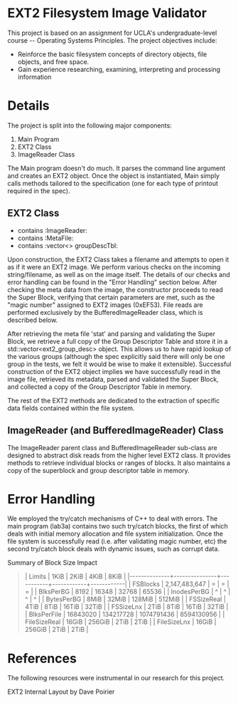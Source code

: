 # EXT2 Filesystem Image Validator

This project is based on an assignment for UCLA's undergraduate-level course -- Operating Systems Principles. 
The project objectives include:

- Reinforce the basic filesystem concepts of directory objects, file objects, and free space.
- Gain experience researching, examining, interpreting and processing information

# Details

The project is split into the following major components:

1) Main Program
2) EXT2 Class
3) ImageReader Class

The Main program doesn't do much. It parses the command line argument and
creates an EXT2 object. Once the object is instantiated, Main simply calls
methods tailored to the specification (one for each type of printout required in
the spec).


## EXT2 Class
- contains :ImageReader:
- contains :MetaFile:
- contains :vector<> groupDescTbl:

Upon construction, the EXT2 Class takes a filename and attempts to open it as if
it were an EXT2 image. We perform various checks on the incoming
string/filename, as well as on the image itself. The details of our checks and
error handling can be found in the "Error Handling" section below. After
checking the meta data from the image, the constructor proceeds to read the
Super Block, verifying that certain parameters are met, such as the "magic
number" assigned to EXT2 images (0xEF53). File reads are performed exclusively
by the BufferedImageReader class, which is described below.

After retrieving the meta file 'stat' and parsing and validating the Super
Block, we retrieve a full copy of the Group Descriptor Table and store it in a
std::vector<ext2_group_desc> object. This allows us to have rapid lookup of the
various groups (although the spec explicitly said there will only be one group
in the tests, we felt it would be wise to make it extensible). Successful
construction of the EXT2 object implies we have successfully read in the image
file, retrieved its metadata, parsed and validated the Super Block, and
collected a copy of the Group Descriptor Table in memory.

The rest of the EXT2 methods are dedicated to the extraction of specific data
fields contained within the file system.


## ImageReader (and BufferedImageReader) Class
The ImageReader parent class and BufferedImageReader sub-class are designed to
abstract disk reads from the higher level EXT2 class. It provides methods to
retrieve individual blocks or ranges of blocks. It also maintains a copy of the
superblock and group descriptor table in memory.


# Error Handling
We employed the try/catch mechanisms of C++ to deal with errors. The main
program (lab3a) contains two such try/catch blocks, the first of which deals
with initial memory allocation and file system initialization. Once the file
system is successfully read (i.e. after validating magic number, etc) the second
try/catch block deals with dynamic issues, such as corrupt data.


Summary of Block Size Impact
>  | Limits       | 1KiB          | 2KiB      | 4KiB       | 8KiB       |
>  |--------------+---------------+-----------+------------+------------|
>  | FSBlocks     | 2,147,483,647 | =         | =          | =          |
>  | BlksPerBG    | 8192          | 16348     | 32768      | 65536      |
>  | InodesPerBG  | ^             | ^         | ^          | ^          |
>  | BytesPerBG   | 8MiB          | 32MiB     | 128MiB     | 512MiB     |
>  | FSSizeReal   | 4TiB          | 8TiB      | 16TiB      | 32TiB      |
>  | FSSizeLnx    | 2TiB          | 8TiB      | 16TiB      | 32TiB      |
>  | BlksPerFile  | 16843020      | 134217728 | 1074791436 | 8594130956 |
>  | FileSizeReal | 16GiB         | 256GiB    | 2TiB       | 2TiB       |
>  | FileSizeLnx  | 16GiB         | 256GiB    | 2TiB       | 2TiB       |


# References
The following resources were instrumental in our research for this project.

EXT2 Internal Layout
by Dave Poirier
